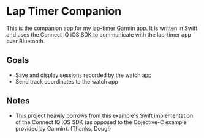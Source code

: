 # Lap Timer Companion

This is the companion app for my [lap-timer](https://github.com/jai-sinha/lap-timer) Garmin app. It is written in Swift and uses the Connect IQ iOS SDK to communicate with the lap-timer app over Bluetooth.

## Goals

- Save and display sessions recorded by the watch app
- Send track coordinates to the watch app

## Notes

- This project heavily borrows from this example's Swift implementation of the Connect IQ iOS SDK (as opposed to the Objective-C example provided by Garmin). (Thanks, Doug!)
